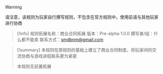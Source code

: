> [!Warning]
> 请注意，该规则为玩家自行撰写规则，不包含在官方规则中，使用前请与其他玩家进行协商

>[!info]
>规则拓展名称：商业合同拓展
>版本：Pre-alpha 1.0.0
>撰写者/组：什么都不能卖
>联系方式：smdbnm@gmail.com

>[!summary]
>本规则在原规则的基础上建立了商业合同制度，将玩家间的交流协商与游戏进程联系更为紧密
>
>本规则无前置拓展

 










